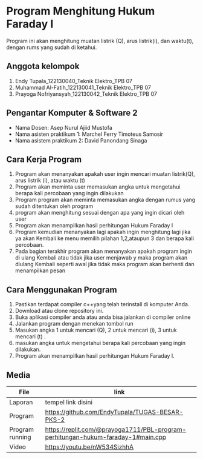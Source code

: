 # Program Menghitung Hukum Faraday I
Program ini akan menghitung muatan listrik (Q), arus listrik(i), dan waktu(t), dengan rums yang sudah di ketahui.

## Anggota kelompok 
1. Endy Tupala_122130040_Teknik Elektro_TPB 07
2. Muhammad Al-Fatih_122130041_Teknik Elektro_TPB 07 
3. Prayoga Nofriyansyah_122130042_Teknik Elektro_TPB 07

## Pengantar Komputer & Software 2
- Nama Dosen: Asep Nurul Ajiid Mustofa
- Nama asisten praktikum 1: Marchel Ferry Timoteus Samosir
- Nama asistem praktikum 2: David Panondang Sinaga

## Cara Kerja Program
1.	Program akan menanyakan apakah user ingin mencari muatan listrik(Q), arus listrik (i), atau waktu (t)
2.	Program akan meminta user memasukan angka untuk mengetahui berapa kali percobaan yang ingin dilakukan
3.	Program program akan meminta memasukan angka dengan rumus yang sudah ditentukan oleh program
4.	program akan menghitung sesuai dengan apa yang ingin dicari oleh user 
5.	Program akan menampilkan hasil perhitungan Hukum Faraday I 
6.	Program kemudian menanyakan lagi apakah ingin menghitung lagi jika ya akan Kembali ke menu memilih pilahan 1,2,ataupun 3 dan berapa kali percobaan. 
7.	Pada bagian terakhir program akan menanyakan apakah program ingin di ulang Kembali atau tidak jika user menjawab y maka program akan diulang Kembali seperti awal jika tidak maka program akan berhenti dan menampilkan pesan 

## Cara Menggunakan Program 
1.	Pastikan terdapat compiler c++yang telah terinstall di komputer Anda.
2.	Download atau clone repository ini.
3.	Buka aplikasi compiler anda atau anda bisa jalankan di compiler online 
4.	Jalankan program dengan menekan tombol run
5.	Masukan angka 1 untuk mencari (Q), 2 untuk mencari (i), 3 untuk mencari (t) .
6.	masukan angka untuk mengetahui berapa kali percobaan yang ingin dilakukan.
7.	Program akan menampilkan hasil perhitungan Hukum Faraday I.

## Media

| File |      link     |
| ------ | ------ |
| Laporan | tempel link disini |
| Program | https://github.com/EndyTupala/TUGAS-BESAR-PKS-2|
| Program running |https://replit.com/@prayoga1711/PBL-program-perhitungan-hukum-faraday-1#main.cpp|
| Video | https://youtu.be/nW534SizhhA |
